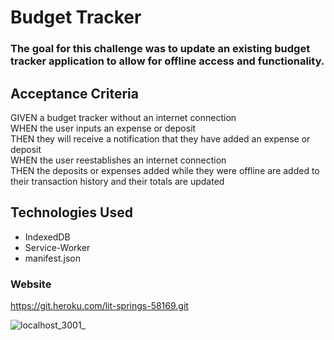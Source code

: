 # Budget Tracker

### The goal for this challenge was to update an existing budget tracker application to allow for offline access and functionality.

## Acceptance Criteria

GIVEN a budget tracker without an internet connection  
WHEN the user inputs an expense or deposit  
THEN they will receive a notification that they have added an expense or deposit  
WHEN the user reestablishes an internet connection  
THEN the deposits or expenses added while they were offline are added to their transaction history and their totals are updated

## Technologies Used

- IndexedDB
- Service-Worker
- manifest.json

### Website

https://git.heroku.com/lit-springs-58169.git

![localhost_3001_](https://user-images.githubusercontent.com/96886608/175796623-3c3b5609-9c2d-48b4-b76e-b37def6f82e3.png)
